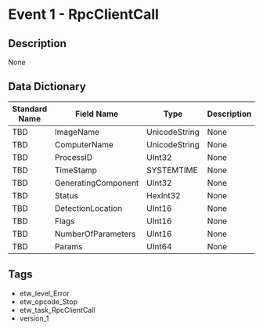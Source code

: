 # Event 1 - RpcClientCall

## Description
None

## Data Dictionary
|Standard Name|Field Name|Type|Description|Sample Value|
|---|---|---|---|---|
|TBD|ImageName|UnicodeString|None|`None`|
|TBD|ComputerName|UnicodeString|None|`None`|
|TBD|ProcessID|UInt32|None|`None`|
|TBD|TimeStamp|SYSTEMTIME|None|`None`|
|TBD|GeneratingComponent|UInt32|None|`None`|
|TBD|Status|HexInt32|None|`None`|
|TBD|DetectionLocation|UInt16|None|`None`|
|TBD|Flags|UInt16|None|`None`|
|TBD|NumberOfParameters|UInt16|None|`None`|
|TBD|Params|UInt64|None|`None`|

## Tags
* etw_level_Error
* etw_opcode_Stop
* etw_task_RpcClientCall
* version_1